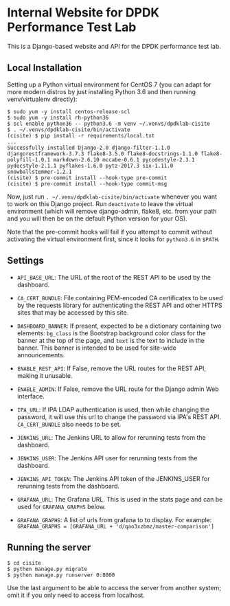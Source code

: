 # Internal Website for DPDK Performance Test Lab

This is a Django-based website and API for the DPDK performance test lab.

## Local Installation

Setting up a Python virtual environment for CentOS 7 (you can adapt
for more modern distros by just installing Python 3.6 and then running
venv/virtualenv directly):

```
$ sudo yum -y install centos-release-scl
$ sudo yum -y install rh-python36
$ scl enable python36 -- python3.6 -m venv ~/.venvs/dpdklab-cisite
$ . ~/.venvs/dpdklab-cisite/bin/activate
(cisite) $ pip install -r requirements/local.txt
...
Successfully installed Django-2.0 django-filter-1.1.0 djangorestframework-3.7.3 flake8-3.5.0 flake8-docstrings-1.1.0 flake8-polyfill-1.0.1 markdown-2.6.10 mccabe-0.6.1 pycodestyle-2.3.1 pydocstyle-2.1.1 pyflakes-1.6.0 pytz-2017.3 six-1.11.0 snowballstemmer-1.2.1
(cisite) $ pre-commit install --hook-type pre-commit
(cisite) $ pre-commit install --hook-type commit-msg
```

Now, just run `. ~/.venv/dpdklab-cisite/bin/activate` whenever you want
to work on this Django project. Run `deactivate` to leave the virtual
environment (which will remove django-admin, flake8, etc. from your path
and you will then be on the default Python version for your OS).

Note that the pre-commit hooks will fail if you attempt to commit
without activating the virtual environment first, since it looks for
`python3.6` in `$PATH`.

## Settings

* `API_BASE_URL`: The URL of the root of the REST API to be used by the
  dashboard.

* `CA_CERT_BUNDLE`: File containing PEM-encoded CA certificates to be used
  by the requests library for authenticating the REST API and other HTTPS
  sites that may be accessed by this site.

* `DASHBOARD_BANNER`: If present, expected to be a dictionary containing two
  elements: `bg_class` is the Bootstrap background color class for the banner
  at the top of the page, and `text` is the text to include in the banner.
  This banner is intended to be used for site-wide announcements.

* `ENABLE_REST_API`: If False, remove the URL routes for the REST API,
  making it unusable.

* `ENABLE_ADMIN`: If False, remove the URL route for the Django admin Web
  interface.

* `IPA_URL`: If IPA LDAP authentication is used, then while changing the
  password, it will use this url to change the password via IPA's REST API.
  `CA_CERT_BUNDLE` also needs to be set.

* `JENKINS_URL`: The Jenkins URL to allow for rerunning tests from the
  dashboard.

* `JENKINS_USER`: The Jenkins API user for rerunning tests from the
  dashboard.

* `JENKINS_API_TOKEN`: The Jenkins API token of the JENKINS_USER for rerunning
   tests from the dashboard.

* `GRAFANA_URL`: The Grafana URL. This is used in the stats page and can be
  used for `GRAFANA_GRAPHS` below.

* `GRAFANA_GRAPHS`: A list of urls from grafana to to display. For example:
  `GRAFANA_GRAPHS = [GRAFANA_URL + 'd/qao3xzbmz/master-comparison']`

## Running the server

```
$ cd cisite
$ python manage.py migrate
$ python manage.py runserver 0:8000
```

Use the last argument to be able to access the server from another
system; omit it if you only need to access from localhost.
